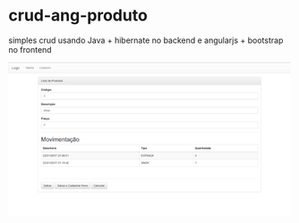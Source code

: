 # crud-ang-produto

simples crud usando Java + hibernate no backend e angularjs + bootstrap no frontend

<img src="https://github.com/TafarelM/crud-ang-produto/blob/master/crud-ng-produtos.gif"/>

